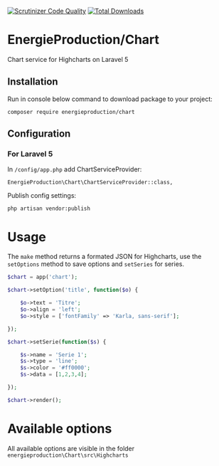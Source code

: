 [![Scrutinizer Code Quality](https://scrutinizer-ci.com/g/EnergieProduction/Chart/badges/quality-score.png?b=master)](https://scrutinizer-ci.com/g/EnergieProduction/Chart/?branch=master)
[![Total Downloads](https://img.shields.io/packagist/dt/energieproduction/chart.svg?style=flat-square)](https://packagist.org/packages/energieproduction/chart)

# EnergieProduction/Chart

Chart service for Highcharts on Laravel 5

## Installation

Run in console below command to download package to your project:
```
composer require energieproduction/chart
```

## Configuration
### For Laravel 5
In `/config/app.php` add ChartServiceProvider:
```
EnergieProduction\Chart\ChartServiceProvider::class,
```
Publish config settings:
```
php artisan vendor:publish
```
# Usage

The `make` method returns a formated JSON for Highcharts, use the `setOptions` method to save options and `setSeries` for series.

```php
$chart = app('chart');

$chart->setOption('title', function($o) {

    $o->text = 'Titre';
    $o->align = 'left';
    $o->style = ['fontFamily' => 'Karla, sans-serif'];

});

$chart->setSerie(function($s) {

    $s->name = 'Serie 1';
    $s->type = 'line';
    $s->color = '#ff0000';
    $s->data = [1,2,3,4];

});

$chart->render();
```

# Available options

All available options are visible in the folder `energieproduction\Chart\src\Highcharts`